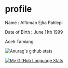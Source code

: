 # profile
Name : Alfirman Ejha Pahlepi

Date of Birth : June 11th 1999

Aceh Tamiang

![Anurag's github stats](https://github-readme-stats.vercel.app/api?username=ezza022&count_private=true)

[![My GitHub Language Stats](https://github-readme-stats.vercel.app/api/top-langs/?username=ezza022&langs_count=8&layout=compact)]()
